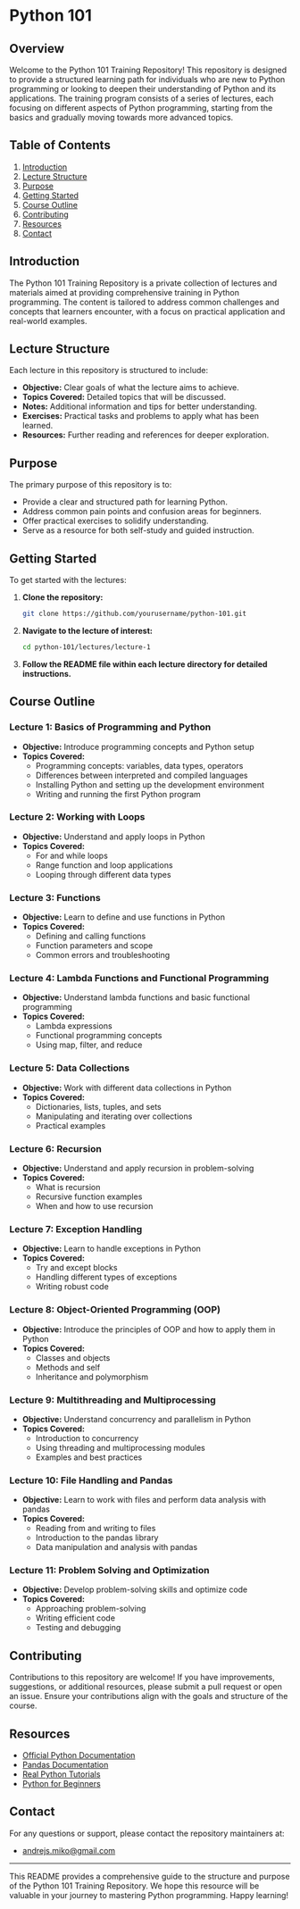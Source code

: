 # Python 101

## Overview

Welcome to the Python 101 Training Repository! This repository is designed to provide a structured learning path for individuals who are new to Python programming or looking to deepen their understanding of Python and its applications. The training program consists of a series of lectures, each focusing on different aspects of Python programming, starting from the basics and gradually moving towards more advanced topics.

## Table of Contents

1. [Introduction](#introduction)
2. [Lecture Structure](#lecture-structure)
3. [Purpose](#purpose)
4. [Getting Started](#getting-started)
5. [Course Outline](#course-outline)
6. [Contributing](#contributing)
7. [Resources](#resources)
8. [Contact](#contact)

## Introduction

The Python 101 Training Repository is a private collection of lectures and materials aimed at providing comprehensive training in Python programming. The content is tailored to address common challenges and concepts that learners encounter, with a focus on practical application and real-world examples.

## Lecture Structure

Each lecture in this repository is structured to include:
- **Objective:** Clear goals of what the lecture aims to achieve.
- **Topics Covered:** Detailed topics that will be discussed.
- **Notes:** Additional information and tips for better understanding.
- **Exercises:** Practical tasks and problems to apply what has been learned.
- **Resources:** Further reading and references for deeper exploration.

## Purpose

The primary purpose of this repository is to:
- Provide a clear and structured path for learning Python.
- Address common pain points and confusion areas for beginners.
- Offer practical exercises to solidify understanding.
- Serve as a resource for both self-study and guided instruction.

## Getting Started

To get started with the lectures:
1. **Clone the repository:**
   ```bash
   git clone https://github.com/yourusername/python-101.git
   ```
2. **Navigate to the lecture of interest:**
   ```bash
   cd python-101/lectures/lecture-1
   ```
3. **Follow the README file within each lecture directory for detailed instructions.**

## Course Outline

### Lecture 1: Basics of Programming and Python
- **Objective:** Introduce programming concepts and Python setup
- **Topics Covered:**
  - Programming concepts: variables, data types, operators
  - Differences between interpreted and compiled languages
  - Installing Python and setting up the development environment
  - Writing and running the first Python program

### Lecture 2: Working with Loops
- **Objective:** Understand and apply loops in Python
- **Topics Covered:**
  - For and while loops
  - Range function and loop applications
  - Looping through different data types

### Lecture 3: Functions
- **Objective:** Learn to define and use functions in Python
- **Topics Covered:**
  - Defining and calling functions
  - Function parameters and scope
  - Common errors and troubleshooting

### Lecture 4: Lambda Functions and Functional Programming
- **Objective:** Understand lambda functions and basic functional programming
- **Topics Covered:**
  - Lambda expressions
  - Functional programming concepts
  - Using map, filter, and reduce

### Lecture 5: Data Collections
- **Objective:** Work with different data collections in Python
- **Topics Covered:**
  - Dictionaries, lists, tuples, and sets
  - Manipulating and iterating over collections
  - Practical examples

### Lecture 6: Recursion
- **Objective:** Understand and apply recursion in problem-solving
- **Topics Covered:**
  - What is recursion
  - Recursive function examples
  - When and how to use recursion

### Lecture 7: Exception Handling
- **Objective:** Learn to handle exceptions in Python
- **Topics Covered:**
  - Try and except blocks
  - Handling different types of exceptions
  - Writing robust code

### Lecture 8: Object-Oriented Programming (OOP)
- **Objective:** Introduce the principles of OOP and how to apply them in Python
- **Topics Covered:**
  - Classes and objects
  - Methods and self
  - Inheritance and polymorphism

### Lecture 9: Multithreading and Multiprocessing
- **Objective:** Understand concurrency and parallelism in Python
- **Topics Covered:**
  - Introduction to concurrency
  - Using threading and multiprocessing modules
  - Examples and best practices

### Lecture 10: File Handling and Pandas
- **Objective:** Learn to work with files and perform data analysis with pandas
- **Topics Covered:**
  - Reading from and writing to files
  - Introduction to the pandas library
  - Data manipulation and analysis with pandas

### Lecture 11: Problem Solving and Optimization
- **Objective:** Develop problem-solving skills and optimize code
- **Topics Covered:**
  - Approaching problem-solving
  - Writing efficient code
  - Testing and debugging

## Contributing

Contributions to this repository are welcome! If you have improvements, suggestions, or additional resources, please submit a pull request or open an issue. Ensure your contributions align with the goals and structure of the course.

## Resources

- [Official Python Documentation](https://docs.python.org/3/)
- [Pandas Documentation](https://pandas.pydata.org/docs/)
- [Real Python Tutorials](https://realpython.com/)
- [Python for Beginners](https://www.pythonforbeginners.com/)

## Contact

For any questions or support, please contact the repository maintainers at:
- [andrejs.miko@gmail.com](mailto:andrejs.miko@gmail.com)

---

This README provides a comprehensive guide to the structure and purpose of the Python 101 Training Repository. We hope this resource will be valuable in your journey to mastering Python programming. Happy learning!
